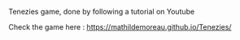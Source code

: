 Tenezies game, done by following a tutorial on Youtube 

Check the game here : https://mathildemoreau.github.io/Tenezies/
